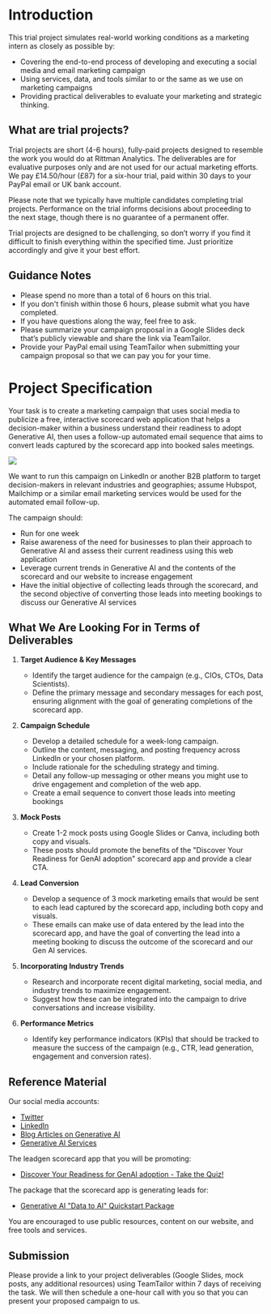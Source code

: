 # Introduction

This trial project simulates real-world working conditions as a marketing intern as closely as possible by:
- Covering the end-to-end process of developing and executing a social media and email marketing campaign
- Using services, data, and tools similar to or the same as we use on marketing campaigns
- Providing practical deliverables to evaluate your marketing and strategic thinking.

## What are trial projects?

Trial projects are short (4-6 hours), fully-paid projects designed to resemble the work you would do at Rittman Analytics. The deliverables are for evaluative purposes only and are not used for our actual marketing efforts. We pay £14.50/hour (£87) for a six-hour trial, paid within 30 days to your PayPal email or UK bank account.

Please note that we typically have multiple candidates completing trial projects. Performance on the trial informs decisions about proceeding to the next stage, though there is no guarantee of a permanent offer.

Trial projects are designed to be challenging, so don’t worry if you find it difficult to finish everything within the specified time. Just prioritize accordingly and give it your best effort.

## Guidance Notes

- Please spend no more than a total of 6 hours on this trial.
- If you don't finish within those 6 hours, please submit what you have completed.
- If you have questions along the way, feel free to ask.
- Please summarize your campaign proposal in a Google Slides deck that’s publicly viewable and share the link via TeamTailor.
- Provide your PayPal email using TeamTailor when submitting your campaign proposal so that we can pay you for your time.

# Project Specification

Your task is to create a marketing campaign that uses social media to publicize a free, interactive scorecard web application that helps a decision-maker within a business understand their readiness to adopt Generative AI, then uses a follow-up automated email sequence that aims to convert leads captured by the scorecard app into booked sales meetings.

<a href="https://go.rittmananalytics.com/genai"><img src="https://images.squarespace-cdn.com/content/v1/63b6c9e3cbf92e7d56375d12/3701bc56-6cef-40c1-b71a-cd556a358f8b/quiz.jpg?format=500w"></a>

We want to run this campaign on LinkedIn or another B2B platform to target decision-makers in relevant industries and geographies; assume Hubspot, Mailchimp or a similar email marketing services would be used for the automated email follow-up.

The campaign should:
- Run for one week
- Raise awareness of the need for businesses to plan their approach to Generative AI and assess their current readiness using this web application
- Leverage current trends in Generative AI and the contents of the scorecard and our website to increase engagement
- Have the initial objective of collecting leads through the scorecard, and the second objective of converting those leads into meeting bookings to discuss our Generative AI services

## What We Are Looking For in Terms of Deliverables

1. **Target Audience & Key Messages**
   - Identify the target audience for the campaign (e.g., CIOs, CTOs, Data Scientists).
   - Define the primary message and secondary messages for each post, ensuring alignment with the goal of generating completions of the scorecard app.

2. **Campaign Schedule**
   - Develop a detailed schedule for a week-long campaign.
   - Outline the content, messaging, and posting frequency across LinkedIn or your chosen platform.
   - Include rationale for the scheduling strategy and timing.
   - Detail any follow-up messaging or other means you might use to drive engagement and completion of the web app.
   - Create a email sequence to convert those leads into meeting bookings

3. **Mock Posts**
   - Create 1-2 mock posts using Google Slides or Canva, including both copy and visuals.
   - These posts should promote the benefits of the "Discover Your Readiness for GenAI adoption" scorecard app and provide a clear CTA.
  
5. **Lead Conversion**
   - Develop a sequence of 3 mock marketing emails that would be sent to each lead captured by the scorecard app, including both copy and visuals.
   - These emails can make use of data entered by the lead into the scorecard app, and have the goal of converting the lead into a meeting booking to discuss the outcome of the scorecard and our Gen AI services.

6. **Incorporating Industry Trends**
   - Research and incorporate recent digital marketing, social media, and industry trends to maximize engagement.
   - Suggest how these can be integrated into the campaign to drive conversations and increase visibility.

7. **Performance Metrics**
   - Identify key performance indicators (KPIs) that should be tracked to measure the success of the campaign (e.g., CTR, lead generation, engagement and conversion rates).

## Reference Material

Our social media accounts:
- [Twitter](https://twitter.com/rittmananalytic)
- [LinkedIn](https://www.linkedin.com/company/rittmananalytics/)
- [Blog Articles on Generative AI](https://www.rittmananalytics.com/blog/category/Artificial+Intelligence)
- [Generative AI Services](https://www.rittmananalytics.com/offers/artificial-intelligence)

The leadgen scorecard app that you will be promoting:
- [Discover Your Readiness for GenAI adoption - Take the Quiz!](https://go.rittmananalytics.com/genai) 

The package that the scorecard app is generating leads for:
- [Generative AI "Data to AI" Quickstart Package](https://www.rittmananalytics.com/blog/2024/8/2/is-your-business-ready-and-enabled-for-generative-ai)

You are encouraged to use public resources, content on our website, and free tools and services.

## Submission

Please provide a link to your project deliverables (Google Slides, mock posts, any additional resources) using TeamTailor within 7 days of receiving the task. We will then schedule a one-hour call with you so that you can present your proposed campaign to us.

